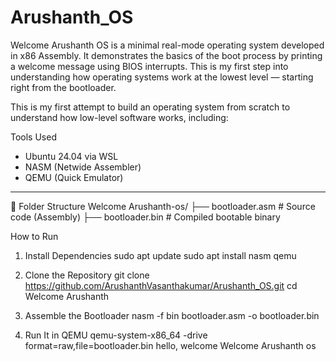 # Arushanth_OS
Welcome Arushanth OS is a minimal real-mode operating system developed in x86 Assembly. It demonstrates the basics of the boot process by printing a welcome message using BIOS interrupts. This is my first step into understanding how operating systems work at the lowest level — starting right from the bootloader.  


This is my first attempt to build an operating system from scratch to understand how low-level software works, including:

Tools Used

- Ubuntu 24.04 via WSL
- NASM (Netwide Assembler)
- QEMU (Quick Emulator)

---
📂 Folder Structure
Welcome Arushanth-os/
├── bootloader.asm # Source code (Assembly)
├── bootloader.bin # Compiled bootable binary


How to Run

1. Install Dependencies
sudo apt update
sudo apt install nasm qemu

2. Clone the Repository
git clone https://github.com/ArushanthVasanthakumar/Arushanth_OS.git
cd Welcome Arushanth

3. Assemble the Bootloader
nasm -f bin bootloader.asm -o bootloader.bin

4. Run It in QEMU
qemu-system-x86_64 -drive format=raw,file=bootloader.bin
hello, welcome Welcome Arushanth os
